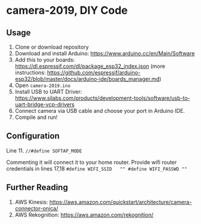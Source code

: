 # camera-2019, DIY Code

## Usage
1. Clone or download repository
2. Download and install Arduino:
  https://www.arduino.cc/en/Main/Software
3. Add this to your boards: https://dl.espressif.com/dl/package_esp32_index.json
    (more instructions: https://github.com/espressif/arduino-esp32/blob/master/docs/arduino-ide/boards_manager.md)
4. Open `camera-2019.ino`
5. Install USB to UART Driver: https://www.silabs.com/products/development-tools/software/usb-to-uart-bridge-vcp-drivers
6. Connect camera via USB cable and choose your port in Arduino IDE.
7. Compile and run!

## Configuration
Line 11.
``
//#define SOFTAP_MODE 
``

Commenting it will connect it to your home router.
Provide wifi router credentials in lines 17,18
``
#define WIFI_SSID   ""
#define WIFI_PASSWD ""
``

## Further Reading
1. AWS Kinesis: https://aws.amazon.com/quickstart/architecture/camera-connector-onica/
2. AWS Rekognition: https://aws.amazon.com/rekognition/
